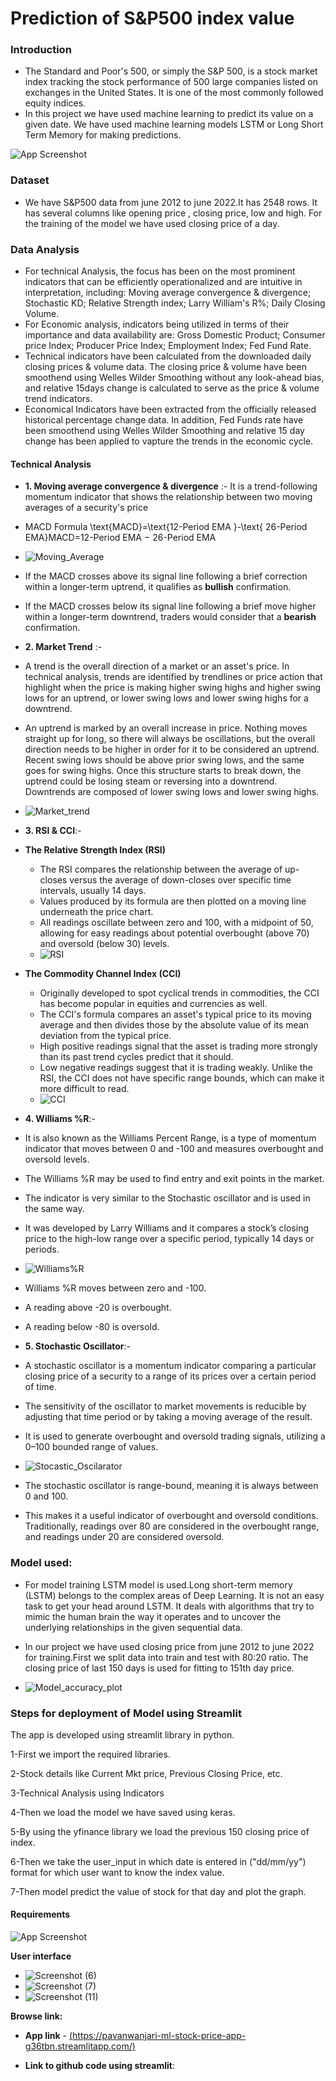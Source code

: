 
# Prediction of S&P500 index value

### Introduction

* The Standard and Poor's 500, or simply the S&P 500, is a stock market index tracking the stock performance of 500 large companies listed on exchanges in the United States. It is one of the most commonly followed equity indices.
* In this project we have used machine learning to predict its value on a given date. We have used machine learning models LSTM or Long Short Term Memory for making predictions.




![App Screenshot](https://upload.wikimedia.org/wikipedia/commons/thumb/7/7e/S_and_P_500_chart_1950_to_2016_with_averages.png/330px-S_and_P_500_chart_1950_to_2016_with_averages.png)

### Dataset
* We have S&P500 data from june 2012 to june 2022.It has 2548 rows. It has several columns like opening price , closing price, low and high. For the training of the model we have used closing price of a day.

### Data Analysis 
* For technical Analysis, the focus has been on the most prominent indicators that can be efficiently operationalized and are intuitive in interpretation, including: Moving average convergence & divergence; Stochastic KD; Relative Strength index; Larry William's R%; Daily Closing Volume. 
* For Economic analysis, indicators being utilized in terms of their importance and data availability are: Gross Domestic Product; Consumer price Index; Producer Price Index; Employment Index; Fed Fund Rate.
* Technical indicators have been calculated from the downloaded daily closing prices & volume data. The closing price & volume have been smoothend using Welles Wilder Smoothing without any look-ahead bias, and relative 15days change is calculated to serve as the price & volume trend indicators. 
* Economical Indicators have been extracted from the officially released historical percentage change data. In addition, Fed Funds rate have been smoothend using Welles Wilder Smoothing and relative 15 day change has been applied to vapture the trends in the economic cycle.


#### Technical Analysis
* **1. Moving average convergence & divergence** :- It is a trend-following momentum indicator that shows the relationship between two moving averages of a security's price
* MACD Formula
\text{MACD}=\text{12-Period EMA }-\text{ 26-Period EMA}MACD=12-Period EMA − 26-Period EMA

* ![Moving_Average](https://user-images.githubusercontent.com/92113558/186102928-8a7e8b7a-96ec-4f16-b294-b5118e517529.png)


*  If the MACD crosses above its signal line following a brief correction within a longer-term uptrend, it qualifies as **bullish** confirmation.
*  If the MACD crosses below its signal line following a brief move higher within a longer-term downtrend, traders would consider that a **bearish** confirmation.

* **2. Market Trend** :- 
* A trend is the overall direction of a market or an asset's price. In technical analysis, trends are identified by trendlines or price action that highlight when the price is making higher swing highs and higher swing lows for an uptrend, or lower swing lows and lower swing highs for a downtrend.
* An uptrend is marked by an overall increase in price. Nothing moves straight up for long, so there will always be oscillations, but the overall direction needs to be higher in order for it to be considered an uptrend. Recent swing lows should be above prior swing lows, and the same goes for swing highs. Once this structure starts to break down, the uptrend could be losing steam or reversing into a downtrend. Downtrends are composed of lower swing lows and lower swing highs.
* ![Market_trend](https://user-images.githubusercontent.com/92113558/186103724-1209d181-a4b8-45b7-8aa3-1bdcc37f847e.png)

* **3. RSI & CCI**:- 
* **The Relative Strength Index (RSI)**
    * The RSI compares the relationship between the average of up-closes versus the average of down-closes over specific time intervals, usually 14 days. 
    * Values produced by its formula are then plotted on a moving line underneath the price chart. 
    * All readings oscillate between zero and 100, with a midpoint of 50, allowing for easy readings about potential overbought (above 70) and oversold (below 30) levels.
    * ![RSI](https://user-images.githubusercontent.com/92113558/186104434-d82dbeff-1a4c-42c0-9862-41b932665cad.png)


* **The Commodity Channel Index (CCI)**
    * Originally developed to spot cyclical trends in commodities, the CCI has become popular in equities and currencies as well. 
    * The CCI's formula compares an asset's typical price to its moving average and then divides those by the absolute value of its mean deviation from the typical price. 
    * High positive readings signal that the asset is trading more strongly than its past trend cycles predict that it should. 
    * Low negative readings suggest that it is trading weakly. Unlike the RSI, the CCI does not have specific range bounds, which can make it more difficult to read.
    * ![CCI](https://user-images.githubusercontent.com/92113558/186104498-8c591a92-9727-4cce-9c63-4d21d0d8544d.png)


* **4. Williams %R**:-
* It is also known as the Williams Percent Range, is a type of momentum indicator that moves between 0 and -100 and measures overbought and oversold levels. 
* The Williams %R may be used to find entry and exit points in the market. 
* The indicator is very similar to the Stochastic oscillator and is used in the same way. 
* It was developed by Larry Williams and it compares a stock’s closing price to the high-low range over a specific period, typically 14 days or periods.
* ![Williams%R](https://user-images.githubusercontent.com/92113558/186105050-5df5da4c-a6ef-4032-ba26-1548f2529935.png)
* Williams %R moves between zero and -100.
* A reading above -20 is overbought.
* A reading below -80 is oversold.

* **5. Stochastic Oscillator**:- 
* A stochastic oscillator is a momentum indicator comparing a particular closing price of a security to a range of its prices over a certain period of time. 
* The sensitivity of the oscillator to market movements is reducible by adjusting that time period or by taking a moving average of the result. 
* It is used to generate overbought and oversold trading signals, utilizing a 0–100 bounded range of values.
* ![Stocastic_Oscilarator](https://user-images.githubusercontent.com/92113558/186105558-e81478e4-9cc0-467a-8b5e-4607521a13f2.png)
* The stochastic oscillator is range-bound, meaning it is always between 0 and 100. 
* This makes it a useful indicator of overbought and oversold conditions. Traditionally, readings over 80 are considered in the overbought range, and readings under 20 are considered oversold.


### Model used:
* For model training LSTM model is used.Long short-term memory (LSTM) belongs to the complex areas of Deep Learning. It is not an easy task to get your head around LSTM. It deals with algorithms that try to mimic the human brain the way it operates and to uncover the underlying relationships in the given sequential data.

* In our project we have used closing price from june 2012 to june 2022 for training.First we split data into train and test with 80:20 ratio.
The closing price of last 150 days is used for fitting to 151th day price.
* ![Model_accuracy_plot](https://user-images.githubusercontent.com/92113558/186106467-88e10bc4-546a-4118-bd7a-f7a3e64bae76.png)

### Steps for deployment of Model using Streamlit
The app is developed using streamlit library in python.

1-First we import the required libraries.

2-Stock details like Current Mkt price, Previous Closing Price, etc. 

3-Technical Analysis using Indicators

4-Then we load the model we have saved using keras.

5-By using the yfinance library we load the previous 150 closing price of index.

6-Then we take the user_input in which date is entered in ("dd/mm/yy") format for which user want to know the index value.

7-Then model predict the value of stock for that day and plot the graph.

#### Requirements
![App Screenshot](https://user-images.githubusercontent.com/56593219/175295481-76829f59-9ccd-477c-921c-4d4a1f4072c9.png)

**User interface**
* ![Screenshot (6)](https://user-images.githubusercontent.com/92113558/186107579-fd2fe605-7f2e-4071-b212-45b4a0cf36f2.png)
* ![Screenshot (7)](https://user-images.githubusercontent.com/92113558/186107651-3e586ef0-550e-4abc-a06a-a71b8491bb6d.png)
* ![Screenshot (11)](https://user-images.githubusercontent.com/92113558/186107741-de412ad8-e94a-4dc4-a216-ba2dda1065cb.png)



**Browse link:**

* **App link** - [(https://pavanwanjari-ml-stock-price-app-g36tbn.streamlitapp.com/)](https://pavanwanjari-ml-stock-price-app-g36tbn.streamlitapp.com/)

* **Link to github code using streamlit**:





